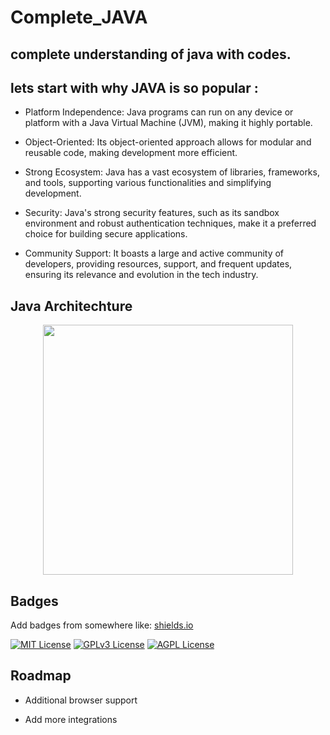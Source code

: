 # Complete_JAVA
## complete understanding of java with codes. 
## lets start with why JAVA is so popular :
* Platform Independence: Java programs can run on any device or platform with a Java Virtual Machine (JVM), making it highly portable.

* Object-Oriented: Its object-oriented approach allows for modular and reusable code, making development more efficient.

* Strong Ecosystem: Java has a vast ecosystem of libraries, frameworks, and tools, supporting various functionalities and simplifying development.

* Security: Java's strong security features, such as its sandbox environment and robust authentication techniques, make it a preferred choice for building secure applications.

* Community Support: It boasts a large and active community of developers, providing resources, support, and frequent updates, ensuring its relevance and evolution in the tech industry.
 

## Java Architechture 

<div align="center">
    <img src="C:\Users\Admin\Desktop\X\JVM JDK JRE.png" width="400px"</img> 
</div>


## Badges

Add badges from somewhere like: [shields.io](https://shields.io/)

[![MIT License](https://img.shields.io/badge/License-MIT-green.svg)](https://choosealicense.com/licenses/mit/)
[![GPLv3 License](https://img.shields.io/badge/License-GPL%20v3-yellow.svg)](https://opensource.org/licenses/)
[![AGPL License](https://img.shields.io/badge/license-AGPL-blue.svg)](http://www.gnu.org/licenses/agpl-3.0)


## Roadmap

- Additional browser support

- Add more integrations

